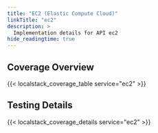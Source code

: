 ```yaml
---
title: "EC2 (Elastic Compute Cloud)"
linkTitle: "ec2"
description: >
  Implementation details for API ec2
hide_readingtime: true
---
```


## Coverage Overview

{{< localstack_coverage_table service="ec2" >}}

## Testing Details

{{< localstack_coverage_details service="ec2" >}}
